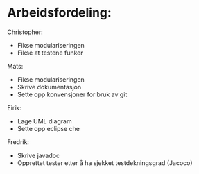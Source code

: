 # Arbeidsfordeling:

Christopher:
- Fikse modulariseringen
- Fikse at testene funker

Mats:
- Fikse modulariseringen
- Skrive dokumentasjon
- Sette opp konvensjoner for bruk av git

Eirik:
- Lage UML diagram
- Sette opp eclipse che

Fredrik:
- Skrive javadoc
- Opprettet tester etter å ha sjekket testdekningsgrad (Jacoco)





